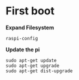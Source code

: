 # First boot

**Expand Filesystem**

    raspi-config

**Update the pi**

    sudo apt-get update
    sudo apt-get upgrade
    sudo apt-get dist-upgrade